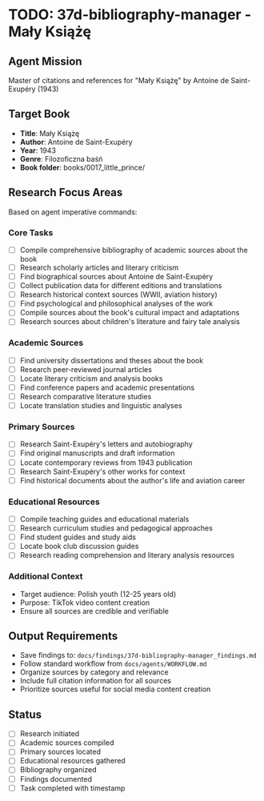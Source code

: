 # TODO: 37d-bibliography-manager - Mały Książę

## Agent Mission
Master of citations and references for "Mały Książę" by Antoine de Saint-Exupéry (1943)

## Target Book
- **Title**: Mały Książę
- **Author**: Antoine de Saint-Exupéry
- **Year**: 1943
- **Genre**: Filozoficzna baśń
- **Book folder**: books/0017_little_prince/

## Research Focus Areas
Based on agent imperative commands:

### Core Tasks
- [ ] Compile comprehensive bibliography of academic sources about the book
- [ ] Research scholarly articles and literary criticism
- [ ] Find biographical sources about Antoine de Saint-Exupéry
- [ ] Collect publication data for different editions and translations
- [ ] Research historical context sources (WWII, aviation history)
- [ ] Find psychological and philosophical analyses of the work
- [ ] Compile sources about the book's cultural impact and adaptations
- [ ] Research sources about children's literature and fairy tale analysis

### Academic Sources
- [ ] Find university dissertations and theses about the book
- [ ] Research peer-reviewed journal articles
- [ ] Locate literary criticism and analysis books
- [ ] Find conference papers and academic presentations
- [ ] Research comparative literature studies
- [ ] Locate translation studies and linguistic analyses

### Primary Sources
- [ ] Research Saint-Exupéry's letters and autobiography
- [ ] Find original manuscripts and draft information
- [ ] Locate contemporary reviews from 1943 publication
- [ ] Research Saint-Exupéry's other works for context
- [ ] Find historical documents about the author's life and aviation career

### Educational Resources
- [ ] Compile teaching guides and educational materials
- [ ] Research curriculum studies and pedagogical approaches
- [ ] Find student guides and study aids
- [ ] Locate book club discussion guides
- [ ] Research reading comprehension and literary analysis resources

### Additional Context
- Target audience: Polish youth (12-25 years old)
- Purpose: TikTok video content creation
- Ensure all sources are credible and verifiable

## Output Requirements
- Save findings to: `docs/findings/37d-bibliography-manager_findings.md`
- Follow standard workflow from `docs/agents/WORKFLOW.md`
- Organize sources by category and relevance
- Include full citation information for all sources
- Prioritize sources useful for social media content creation

## Status
- [ ] Research initiated
- [ ] Academic sources compiled
- [ ] Primary sources located
- [ ] Educational resources gathered
- [ ] Bibliography organized
- [ ] Findings documented
- [ ] Task completed with timestamp